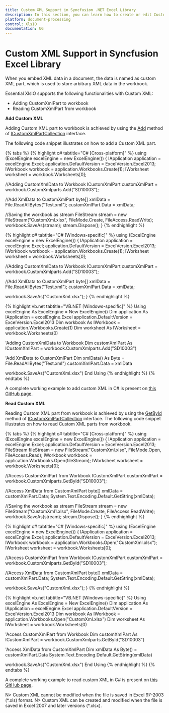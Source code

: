 ```yaml
---
title: Custom XML Support in Syncfusion .NET Excel Library
description: In this section, you can learn how to create or edit Custom XML in Excel document using Syncfusion .NET Excel library
platform: document-processing
control: XlsIO
documentation: UG
---
```

# Custom XML Support in Syncfusion Excel Library

When you embed XML data in a document, the data is named as custom XML part, which is used to store arbitrary XML data in the workbook. 

Essential XlsIO supports the following functionalities with Custom XML:

* Adding CustomXmlPart to workbook
* Reading CustomXmlPart from workbook 

**Add** **Custom** **XML** 

Adding Custom XML part to workbook is achieved by using the [Add](https://help.syncfusion.com/cr/file-formats/Syncfusion.XlsIO.ICustomXmlPartCollection.html#Syncfusion_XlsIO_ICustomXmlPartCollection_Add_Syncfusion_XlsIO_ICustomXmlPart_) method of [ICustomXmlPartCollection](https://help.syncfusion.com/cr/file-formats/Syncfusion.XlsIO.ICustomXmlPartCollection.html) interface. 

The following code snippet illustrates on how to add a Custom XML part.

{% tabs %}
{% highlight c# tabtitle="C# [Cross-platform]" %}
using (ExcelEngine excelEngine = new ExcelEngine())
{
  IApplication application = excelEngine.Excel;
  application.DefaultVersion = ExcelVersion.Excel2013;
  IWorkbook workbook = application.Workbooks.Create(1);
  IWorksheet worksheet = workbook.Worksheets[0];

  //Adding CustomXmlData to Workbook
  ICustomXmlPart customXmlPart = workbook.CustomXmlparts.Add("SD10003");

  //Add XmlData to CustomXmlPart
  byte[] xmlData = File.ReadAllBytes("Test.xml");
  customXmlPart.Data = xmlData;

  //Saving the workbook as stream
  FileStream stream = new FileStream("CustomXml.xlsx", FileMode.Create, FileAccess.ReadWrite);
  workbook.SaveAs(stream);
  stream.Dispose();
}
{% endhighlight %}

{% highlight c# tabtitle="C# [Windows-specific]" %}
using (ExcelEngine excelEngine = new ExcelEngine())
{
  IApplication application = excelEngine.Excel;
  application.DefaultVersion = ExcelVersion.Excel2013;
  IWorkbook workbook = application.Workbooks.Create(1);
  IWorksheet worksheet = workbook.Worksheets[0];

  //Adding CustomXmlData to Workbook
  ICustomXmlPart customXmlPart = workbook.CustomXmlparts.Add("SD10003");

  //Add XmlData to CustomXmlPart
  byte[] xmlData = File.ReadAllBytes("Test.xml");
  customXmlPart.Data = xmlData;

  workbook.SaveAs("CustomXml.xlsx");
}
{% endhighlight %}

{% highlight vb.net tabtitle="VB.NET [Windows-specific]" %}
Using excelEngine As ExcelEngine = New ExcelEngine()
  Dim application As IApplication = excelEngine.Excel
  application.DefaultVersion = ExcelVersion.Excel2013
  Dim workbook As IWorkbook = application.Workbooks.Create(1)
  Dim worksheet As IWorksheet = workbook.Worksheets(0)

  'Adding CustomXmlData to Workbook
  Dim customXmlPart As ICustomXmlPart = workbook.CustomXmlparts.Add("SD10003")

  'Add XmlData to CustomXmlPart
  Dim xmlData() As Byte = File.ReadAllBytes("Test.xml")
  customXmlPart.Data = xmlData

  workbook.SaveAs("CustomXml.xlsx")
End Using
{% endhighlight %}
{% endtabs %}

A complete working example to add custom XML in C# is present on [this GitHub page](https://github.com/SyncfusionExamples/XlsIO-Examples/tree/master/Custom%20XML%20Support/Add%20Custom%20XML). 

**Read** **Custom** **XML** 

Reading Custom XML part from workbook is achieved by using the [GetById](https://help.syncfusion.com/cr/file-formats/Syncfusion.XlsIO.ICustomXmlPartCollection.html#Syncfusion_XlsIO_ICustomXmlPartCollection_GetById_System_String_) method of [ICustomXmlPartCollection](https://help.syncfusion.com/cr/file-formats/Syncfusion.XlsIO.ICustomXmlPartCollection.html) interface. The following code snippet illustrates on how to read Custom XML parts from workbook.

{% tabs %}
{% highlight c# tabtitle="C# [Cross-platform]" %}
using (ExcelEngine excelEngine = new ExcelEngine())
{
  IApplication application = excelEngine.Excel;
  application.DefaultVersion = ExcelVersion.Excel2013;
  FileStream fileStream = new FileStream("CustomXml.xlsx", FileMode.Open, FileAccess.Read);
  IWorkbook workbook = application.Workbooks.Open(fileStream);
  IWorksheet worksheet = workbook.Worksheets[0];

  //Access CustomXmlPart from Workbook
  ICustomXmlPart customXmlPart = workbook.CustomXmlparts.GetById("SD10003");

  //Access XmlData from CustomXmlPart
  byte[] xmlData = customXmlPart.Data;
  System.Text.Encoding.Default.GetString(xmlData);

  //Saving the workbook as stream
  FileStream stream = new FileStream("CustomXml1.xlsx", FileMode.Create, FileAccess.ReadWrite);
  workbook.SaveAs(stream);
  stream.Dispose();
}
{% endhighlight %}

{% highlight c# tabtitle="C# [Windows-specific]" %}
using (ExcelEngine excelEngine = new ExcelEngine())
{
  IApplication application = excelEngine.Excel;
  application.DefaultVersion = ExcelVersion.Excel2013;
  IWorkbook workbook = application.Workbooks.Open("CustomXml.xlsx");
  IWorksheet worksheet = workbook.Worksheets[0];

  //Access CustomXmlPart from Workbook
  ICustomXmlPart customXmlPart = workbook.CustomXmlparts.GetById("SD10003");

  //Access XmlData from CustomXmlPart
  byte[] xmlData = customXmlPart.Data;
  System.Text.Encoding.Default.GetString(xmlData);

  workbook.SaveAs("CustomXml.xlsx");
}
{% endhighlight %}

{% highlight vb.net tabtitle="VB.NET [Windows-specific]" %}
Using excelEngine As ExcelEngine = New ExcelEngine()
  Dim application As IApplication = excelEngine.Excel
  application.DefaultVersion = ExcelVersion.Excel2013
  Dim workbook As IWorkbook = application.Workbooks.Open("CustomXml.xlsx")
  Dim worksheet As IWorksheet = workbook.Worksheets(0)

  'Access CustomXmlPart from Workbook
  Dim customXmlPart As ICustomXmlPart = workbook.CustomXmlparts.GetById("SD10003")

  'Access XmlData from CustomXmlPart
  Dim xmlData As Byte() = customXmlPart.Data
  System.Text.Encoding.Default.GetString(xmlData)

  workbook.SaveAs("CustomXml.xlsx")
End Using
{% endhighlight %}
{% endtabs %}  

A complete working example to read custom XML in C# is present on [this GitHub page](https://github.com/SyncfusionExamples/XlsIO-Examples/tree/master/Custom%20XML%20Support/Read%20Custom%20XML). 

N> Custom XML cannot be modified when the file is saved in Excel 97-2003 (\*.xls) format.
N> Custom XML can be created and modified when the file is saved in Excel 2007 and later versions (\*.xlsx).

